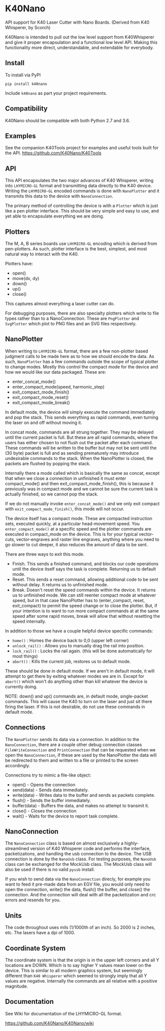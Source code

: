 # K40Nano
API support for K40 Laser Cutter with Nano Boards.
(Derived from K40 Whisperer, by Scorch)

K40Nano is intended to pull out the low level support from K40Whisperer and give it proper encapsulation and a functional low level API. Making this functionality more direct, understandable, and extendable for everybody.

Install
---
To install via PyPI

`pip install k40nano`

Include `k40nano` as part your project requirements.

Compatibility
---
K40Nano should be compatible with both Python 2.7 and 3.6.


Examples
---
See the companion K40Tools project for examples and useful tools built for the API.
https://github.com/K40Nano/K40Tools


API
---

This API encapsulates the two major advances of K40 Whisperer, writing into `LHYMICRO-GL` format and transmitting data directly to the K40 device. Writing the `LHYMICRO-GL` encoded commands is done with `NanoPlotter` and it transmits this data to the device with `NanoConnection`.

The primary method of controlling the device is with a `Plotter` which is just like a pen plotter interface. This should be very simple and easy to use, and yet able to encapsulate everything we are doing.

Plotters
---

The M, A, B series boards use `LHYMICRO-GL` encoding which is derived from pen-plotters. As such, plotter interface is the best, simplest, and most natural way to interact with the K40.
 
Plotters have:
* open()
* move(dx, dy)
* down()
* up()
* close()

This captures almost everything a laser cutter can do.

For debugging purposes, there are also specialty plotters which write to file types rather than to a NanoConnection. These are `PngPlotter` and `SvgPlotter` which plot to PNG files and an SVG files respectively.


NanoPlotter
---

When writing to `LHYMICRO-GL` format, there are a few non-plotter based judgment calls to be made here as to how we should encode the data. As such, `NanoPlotter` has a few commands outside the scope of typical plotter to change modes. Mostly this control the compact mode for the device and how we would like our data packaged. These are:

* enter_concat_mode()
* enter_compact_mode(speed, harmonic_step)
* exit_compact_mode_finish()
* exit_compact_mode_reset()
* exit_compact_mode_break()

In default mode, the device will simply execute the command immediately and pop the stack. This sends everything as rapid commands, even turning the laser on and off without moving it.

In concat mode, commands are all strung together. They may be delayed until the current packet is full. But these are all rapid commands, where the users has either chosen to not flush out the packet after each command. These commands will be written to the buffer but may not be sent until the (30 byte) packet is full and as sending prematurely may introduce undesirable commands to the stack. When the NanoPlotter is closed, the packets are flushed by popping the stack.

Internally there a mode called which is basically the same as concat, except that when we close a connection in unfinished it must enter compact_mode() and then exit_compact_mode_finish(), this is because it previously was in compact mode and we cannot be sure the current task is actually finished, so we cannot pop the stack.

If we do not manually invoke `enter_concat_mode()` and we only exit compact with `exit_compact_mode_finish()`, this mode will not occur.

The device itself has a compact mode. These are compacted instruction sets, executed quickly, at a particular head-movement speed. You `enter_compact_mode()` at a specific speed and the plotter commands are executed in compact_mode on the device. This is for your typical vector-cuts, vector-engraves and raster line engraves, anything where you need to go slower to cut deeper, it also reduces the amount of data to be sent.

There are three ways to exit this mode.
* Finish. This sends a finished command, and blocks our code operations until the device itself says the task is complete. Returning us to default mode.
* Reset. This sends a reset command, allowing additional code to be sent without delay. It returns us to unfinished mode.
* Break. Doesn't reset the speed commands within the device. It returns us to unfinished mode. We can still reenter compact mode at whatever speed, but in that case NanoPlotter has to (enter_compact, reset, exit_compact) to permit the speed change or to close the plotter. But, if your intention is to want to run more compact commands at at the same speed after some rapid moves, break will allow that without resetting the speed internally.

In addition to those we have a couple helpful device specific commands:
* `home()` : Homes the device back to 0,0 (upper left corner)
* `unlock_rail()` : Allows you to manually drag the rail into position.
* `lock_rail()` : Locks the rail again. (this will be done automatically for most things)
* `abort()` : Kills the current job, restores us to default mode.

These should be done in default mode. If we aren't in default mode, it will attempt to get there by exiting whatever modes we are in. Except for `abort()` which won't do anything other than kill whatever the device is currently doing.

NOTE: down() and up() commands are, in default mode, single-packet commands. This will cause the K40 to turn on the laser and just sit there firing the laser. If this is not desirable, do not use these commands in default mode.

Connections
---
The `NanoPlotter` sends its data via a connection. In addition to the `NanoConnection`, there are a couple other debug connection classes `FileWriteConnection` and `PrintConnection` that can be requested when we open the `NanoConnection`, if these are used by the NanoPlotter the data will be redirected to them and written to a file or printed to the screen accordingly.

Connections try to mimic a file-like object:

* open() - Opens the connection
* send(data) - Sends data immediately.
* write(data) - Writes data to the buffer and sends as packets complete.
* flush() - Sends the buffer immediately.
* buffer(data) - Buffers the data, and makes no attempt to transmit it.
* close() - Closes the connection
* wait() - Waits for the device to report task complete.


NanoConnection
---
The `NanoConnection` class is based on almost exclusively a highly-streamlined version of K40 Whisperer code and performs the interface, packetizations, and handling the usb connection to the device. The USB connection is done by the `NanoUsb` class. For testing purposes, the `NanoUsb` class can be exchanged for the MockUsb class. The MockUsb class will also be used if there is no valid `pyusb` install.

If you wish to send data via the `NanoConnection` direcly, for example you want to feed it pre-made data from an EGV file, you would only need to open the connection, write() the data, flush() the buffer, and close() the connection.  And the connection will deal with all the packetization and crc errors and resends for you.


Units
---
The code throughout uses mils (1/1000th of an inch). So 2000 is 2 inches, etc. The lasers have a dpi of 1000.


Coordinate System
---
The coordinate system is that the origin is in the upper left corners and all Y locations are DOWN. Which is to say higher Y values mean lower on the device. This is similar to all modern graphics system, but seemingly different than `K40 Whisperer` which seemed to strongly imply that all Y values are negative. Internally the commands are all relative with a positive magnitude.


Documentation
---
See Wiki for documentation of the LHYMICRO-GL format.

https://github.com/K40Nano/K40Nano/wiki
